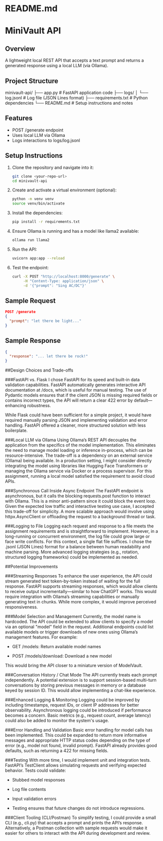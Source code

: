 # README.md

# MiniVault API

## Overview

A lightweight local REST API that accepts a text prompt and returns a generated response using a local LLM (via Ollama).

## Project Structure

minivault-api/
├── app.py # FastAPI application code
├── logs/
│ └── log.jsonl # Log file (JSON Lines format)
├── requirements.txt # Python dependencies
└── README.md # Setup instructions and notes

## Features

- POST /generate endpoint
- Uses local LLM via Ollama
- Logs interactions to logs/log.jsonl

## Setup Instructions

1. Clone the repository and navigate into it:

   ```bash
   git clone <your-repo-url>
   cd minivault-api
   ```

2. Create and activate a virtual environment (optional):

   ```bash
   python -m venv venv
   source venv/bin/activate
   ```

3. Install the dependencies:

   ```bash
   pip install -r requirements.txt
   ```

4. Ensure Ollama is running and has a model like llama2 available:

   ```bash
   ollama run llama2
   ```

5. Run the API:

   ```bash
   uvicorn app:app --reload
   ```

6. Test the endpoint:
   ```bash
   curl -X POST "http://localhost:8000/generate" \
        -H "Content-Type: application/json" \
        -d '{"prompt": "Sing AC/DC"}'
   ```

## Sample Request

```json
POST /generate
{
  "prompt": "let there be light..."
}
```

## Sample Response

```json
{
  "response": "... let there be rock!"
}
```

##Design Choices and Trade-offs

###FastAPI vs. Flask
I chose FastAPI for its speed and built-in data validation capabilities. FastAPI automatically generates interactive API documentation at /docs, which is useful for manual testing. The use of Pydantic models ensures that if the client JSON is missing required fields or contains incorrect types, the API will return a clear 422 error by default—enhancing robustness.

While Flask could have been sufficient for a simple project, it would have required manually parsing JSON and implementing validation and error handling. FastAPI offered a cleaner, more structured solution with less boilerplate.

###Local LLM via Ollama
Using Ollama’s REST API decouples the application from the specifics of the model implementation. This eliminates the need to manage model loading or inference in-process, which can be resource-intensive. The trade-off is a dependency on an external service (Ollama) being available. In a production setting, I might consider directly integrating the model using libraries like Hugging Face Transformers or managing the Ollama service via Docker or a process supervisor. For this assignment, running a local model satisfied the requirement to avoid cloud APIs.

###Synchronous Call Inside Async Endpoint
The FastAPI endpoint is asynchronous, but it calls the blocking requests.post function to interact with Ollama. This is a minor anti-pattern since it could block the event loop. Given the expected low traffic and interactive testing use case, I accepted this trade-off for simplicity. A more scalable approach would involve using httpx.AsyncClient or offloading the request to a background thread or task.

###Logging to File
Logging each request and response to a file meets the assignment requirements and is straightforward to implement. However, in a long-running or concurrent environment, the log file could grow large or face write conflicts. For this context, a single flat file suffices. I chose the .jsonl (JSON Lines) format for a balance between human readability and machine parsing. More advanced logging strategies (e.g., rotation, structured logging frameworks) could be implemented as needed.

##Potential Improvements

###Streaming Responses
To enhance the user experience, the API could stream generated text token-by-token instead of waiting for the full response. FastAPI supports streaming responses, which would allow clients to receive output incrementally—similar to how ChatGPT works. This would require integration with Ollama’s streaming capabilities or manually generating text in chunks. While more complex, it would improve perceived responsiveness.

###Model Selection and Management
Currently, the model name is hardcoded. The API could be extended to allow clients to specify a model via an optional "model" field in the request. Additional endpoints could list available models or trigger downloads of new ones using Ollama’s management features. For example:

- GET /models: Return available model names

- POST /models/download: Download a new model

This would bring the API closer to a miniature version of ModelVault.

###Conversation History / Chat Mode
The API currently treats each prompt independently. A potential extension is to support session-based multi-turn conversations by storing previous messages in memory or a database keyed by session ID. This would allow implementing a chat-like experience.

###Enhanced Logging & Monitoring
Logging could be improved by including timestamps, request IDs, or client IP addresses for better observability. Asynchronous logging could be introduced if performance becomes a concern. Basic metrics (e.g., request count, average latency) could also be added to monitor the system's usage.

###Error Handling and Validation
Basic error handling for model calls has been implemented. This could be expanded to return more informative messages and appropriate HTTP status codes depending on the type of error (e.g., model not found, invalid prompt). FastAPI already provides good defaults, such as returning a 422 for missing fields.

###Testing
With more time, I would implement unit and integration tests. FastAPI’s TestClient allows simulating requests and verifying expected behavior. Tests could validate:

- Stubbed model responses

- Log file contents

- Input validation errors

- Testing ensures that future changes do not introduce regressions.

###Client Tooling (CLI/Postman)
To simplify testing, I could provide a small CLI (e.g., cli.py) that accepts a prompt and prints the API’s response. Alternatively, a Postman collection with sample requests would make it easier for others to interact with the API during development and review.
